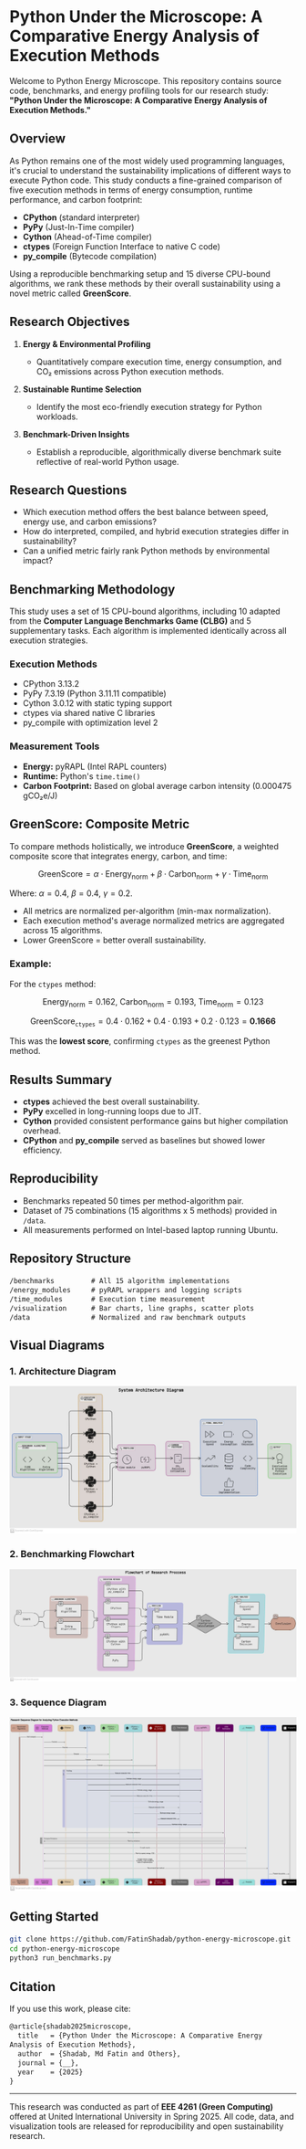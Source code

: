 # Python Under the Microscope: A Comparative Energy Analysis of Execution Methods

Welcome to Python Energy Microscope. This repository contains source code, benchmarks, and energy profiling tools for our research study: **"Python Under the Microscope: A Comparative Energy Analysis of Execution Methods."**

## Overview

As Python remains one of the most widely used programming languages, it's crucial to understand the sustainability implications of different ways to execute Python code. This study conducts a fine-grained comparison of five execution methods in terms of energy consumption, runtime performance, and carbon footprint:

* **CPython** (standard interpreter)
* **PyPy** (Just-In-Time compiler)
* **Cython** (Ahead-of-Time compiler)
* **ctypes** (Foreign Function Interface to native C code)
* **py\_compile** (Bytecode compilation)

Using a reproducible benchmarking setup and 15 diverse CPU-bound algorithms, we rank these methods by their overall sustainability using a novel metric called **GreenScore**.

## Research Objectives

1. **Energy & Environmental Profiling**

   * Quantitatively compare execution time, energy consumption, and CO₂ emissions across Python execution methods.
2. **Sustainable Runtime Selection**

   * Identify the most eco-friendly execution strategy for Python workloads.
3. **Benchmark-Driven Insights**

   * Establish a reproducible, algorithmically diverse benchmark suite reflective of real-world Python usage.

## Research Questions

* Which execution method offers the best balance between speed, energy use, and carbon emissions?
* How do interpreted, compiled, and hybrid execution strategies differ in sustainability?
* Can a unified metric fairly rank Python methods by environmental impact?

## Benchmarking Methodology

This study uses a set of 15 CPU-bound algorithms, including 10 adapted from the **Computer Language Benchmarks Game (CLBG)** and 5 supplementary tasks. Each algorithm is implemented identically across all execution strategies.

### Execution Methods

* CPython 3.13.2
* PyPy 7.3.19 (Python 3.11.11 compatible)
* Cython 3.0.12 with static typing support
* ctypes via shared native C libraries
* py\_compile with optimization level 2

### Measurement Tools

* **Energy:** pyRAPL (Intel RAPL counters)
* **Runtime:** Python's `time.time()`
* **Carbon Footprint:** Based on global average carbon intensity (0.000475 gCO₂e/J)

## GreenScore: Composite Metric

To compare methods holistically, we introduce **GreenScore**, a weighted composite score that integrates energy, carbon, and time:

```math
\text{GreenScore} = \alpha \cdot \text{Energy}_{\text{norm}} + \beta \cdot \text{Carbon}_{\text{norm}} + \gamma \cdot \text{Time}_{\text{norm}}
```

Where: $\alpha = 0.4$, $\beta = 0.4$, $\gamma = 0.2$.

* All metrics are normalized per-algorithm (min-max normalization).
* Each execution method's average normalized metrics are aggregated across 15 algorithms.
* Lower GreenScore = better overall sustainability.

### Example:

For the `ctypes` method:

```math
\text{Energy}_{\text{norm}} = 0.162,\ \text{Carbon}_{\text{norm}} = 0.193,\ \text{Time}_{\text{norm}} = 0.123
```

```math
\text{GreenScore}_{\texttt{ctypes}} = 0.4 \cdot 0.162 + 0.4 \cdot 0.193 + 0.2 \cdot 0.123 = \textbf{0.1666}
```

This was the **lowest score**, confirming `ctypes` as the greenest Python method.

## Results Summary

* **ctypes** achieved the best overall sustainability.
* **PyPy** excelled in long-running loops due to JIT.
* **Cython** provided consistent performance gains but higher compilation overhead.
* **CPython** and **py\_compile** served as baselines but showed lower efficiency.

## Reproducibility

* Benchmarks repeated 50 times per method-algorithm pair.
* Dataset of 75 combinations (15 algorithms x 5 methods) provided in `/data`.
* All measurements performed on Intel-based laptop running Ubuntu.

## Repository Structure

```
/benchmarks         # All 15 algorithm implementations
/energy_modules     # pyRAPL wrappers and logging scripts
/time_modules       # Execution time measurement
/visualization      # Bar charts, line graphs, scatter plots
/data               # Normalized and raw benchmark outputs
```

## Visual Diagrams

### 1. Architecture Diagram

![arch](https://github.com/FatinShadab/python-energy-microscope/blob/main/assets/arch.jpg)

### 2. Benchmarking Flowchart

![flowchart](https://github.com/FatinShadab/python-energy-microscope/blob/main/assets/flowchart.jpg)

### 3. Sequence Diagram

![sequence](https://github.com/FatinShadab/python-energy-microscope/blob/main/assets/sequence_diagram.jpg)

## Getting Started

```bash
git clone https://github.com/FatinShadab/python-energy-microscope.git
cd python-energy-microscope
python3 run_benchmarks.py
```

## Citation

If you use this work, please cite:

```
@article{shadab2025microscope,
  title   = {Python Under the Microscope: A Comparative Energy Analysis of Execution Methods},
  author  = {Shadab, Md Fatin and Others},
  journal = {__},
  year    = {2025}
}
```

---

This research was conducted as part of **EEE 4261 (Green Computing)** offered at United International University in Spring 2025. All code, data, and visualization tools are released for reproducibility and open sustainability research.
